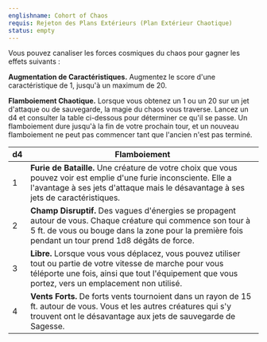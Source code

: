 ```yaml
---
englishname: Cohort of Chaos
requis: Rejeton des Plans Extérieurs (Plan Extérieur Chaotique)
status: empty
---
```

Vous pouvez canaliser les forces cosmiques du chaos pour gagner les effets suivants :

**Augmentation de Caractéristiques.** Augmentez le score d'une caractéristique de 1, jusqu'à un maximum de 20.

**Flamboiement Chaotique.** Lorsque vous obtenez un 1 ou un 20 sur un jet d'attaque ou de sauvegarde, la magie du chaos vous traverse. Lancez un d4 et consulter la table ci-dessous pour déterminer ce qu'il se passe. Un flamboiement dure jusqu'à la fin de votre prochain tour, et un nouveau flamboiement ne peut pas commencer tant que l'ancien n'est pas terminé.

| d4  | Flamboiement                                                                                                                                                                                                         |
| --- | -------------------------------------------------------------------------------------------------------------------------------------------------------------------------------------------------------------------- |
| 1   | **Furie de Bataille.** Une créature de votre choix que vous pouvez voir est emplie d'une furie inconsciente. Elle a l'avantage à ses jets d'attaque mais le désavantage à ses jets de caractéristiques.              |
| 2   | **Champ Disruptif.** Des vagues d'énergies se propagent autour de vous. Chaque créature qui commence son tour à 5 ft. de vous ou bouge dans la zone pour la première fois pendant un tour prend 1d8 dégâts de force. |
| 3   | **Libre.** Lorsque vous vous déplacez, vous pouvez utiliser tout ou partie de votre vitesse de marche pour vous téléporte une fois, ainsi que tout l'équipement que vous portez, vers un emplacement non utilisé.    |
| 4   | **Vents Forts.** De forts vents tournoient dans un rayon de 15 ft. autour de vous. Vous et les autres créatures qui s'y trouvent ont le désavantage aux jets de sauvegarde de Sagesse.                               |
